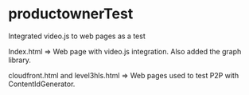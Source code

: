# productownerTest
Integrated video.js to web pages as a test

Index.html => Web page with video.js integration. Also added the graph library.

cloudfront.html and level3hls.html => Web pages used to test P2P with ContentIdGenerator.
